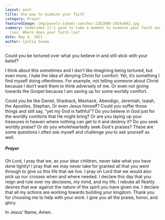```yaml
---
layout: post
title: One way to examine your faith
category: Prayer
featuredImage: img/pexels-ismael-sanchez-2282000-1024x682.jpg
summary: Sometimes it's good to take a moment to examine your faith and where it
  lies. Where does your faith lie?
date: May 4, 2021
author: Cyntia Seumo
---
```

Could you be tortured over what you believe in and still stick with your belief?

I think about this sometimes and I don’t like imagining being tortured, but even more, I hate the idea of denying Christ for comfort. Yet, it’s something I find myself doing oftentimes. For example, not telling someone about Christ because I don’t want them to think adversely of me. Or even not giving towards the Gospel because I am saving up for some worldly comfort.

Could you be like Daniel, Shadrack, Meshack, Abendigo, Jeremiah, Isaiah, the Apostles, Stephan, Or even Jesus himself? Could you suffer those things and still say, “yet my God is faithful”? Do you believe in God just for the worldly comforts that He might bring? Or are you laying up your treasures in heaven where nothing can get to it and destroy it? Do you seek worldly praise? Or do you wholeheartedly seek God's praises? These are some questions I often ask myself and challenge you to ask yourself as well.
<h5>Prayer</h5>
Oh Lord, I pray that we, as your dear children, never take what you have done lightly! I pray that we may never take for granted all that you went through to give us this life that we live. I pray oh Lord that we would also pick up our crosses when and where needed. I declare this day that you reign and rule over my decisions, my mind, and my life. I rebuke all fleshly desires that war against the nature of the spirit you have given me. I declare that all my actions are working towards building your kingdom. Thank you for choosing me to help with your work. I give you all the praise, honor, and glory.

In Jesus’ Name, Amen.